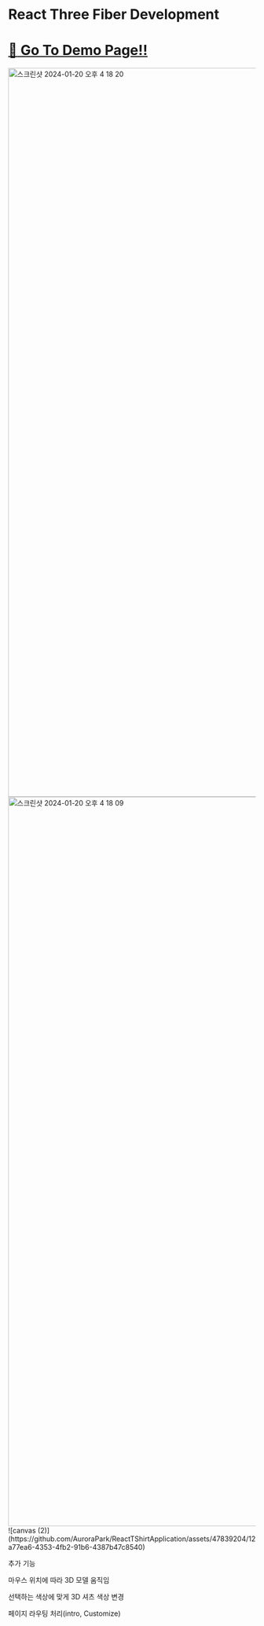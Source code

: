 # React Three Fiber Development

# [:rocket: Go To Demo Page!!](https://sw6cxr-5173.csb.app/)

<img width="1484" alt="스크린샷 2024-01-20 오후 4 18 20" src="https://github.com/AuroraPark/ReactTShirtApplication/assets/47839204/df81fafb-2a73-4f66-990b-c374088be9df">
<img width="1485" alt="스크린샷 2024-01-20 오후 4 18 09" src="https://github.com/AuroraPark/ReactTShirtApplication/assets/47839204/9fc4a90c-2ce8-4203-a0e3-9c34c6f9fae6">
![canvas (2)](https://github.com/AuroraPark/ReactTShirtApplication/assets/47839204/12a77ea6-4353-4fb2-91b6-4387b47c8540)


추가 기능

마우스 위치에 따라 3D 모델 움직임

선택하는 색상에 맞게 3D 셔츠 색상 변경

페이지 라우팅 처리(intro, Customize)
